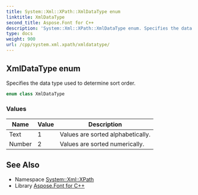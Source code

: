 ```yaml
---
title: System::Xml::XPath::XmlDataType enum
linktitle: XmlDataType
second_title: Aspose.Font for C++
description: 'System::Xml::XPath::XmlDataType enum. Specifies the data type used to determine sort order in C++.'
type: docs
weight: 900
url: /cpp/system.xml.xpath/xmldatatype/
---
```

## XmlDataType enum


Specifies the data type used to determine sort order.

```cpp
enum class XmlDataType
```

### Values

| Name | Value | Description |
| --- | --- | --- |
| Text | 1 | Values are sorted alphabetically. |
| Number | 2 | Values are sorted numerically. |

## See Also

* Namespace [System::Xml::XPath](../)
* Library [Aspose.Font for C++](../../)

